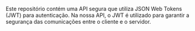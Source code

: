 Este repositório contém uma API segura que utiliza JSON Web Tokens (JWT) para autenticação. Na nossa API, o JWT é utilizado para garantir a segurança das comunicações entre o cliente e o servidor.
